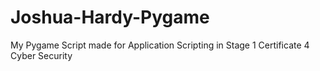 # Joshua-Hardy-Pygame
My Pygame Script made for Application Scripting in Stage 1 Certificate 4 Cyber Security
